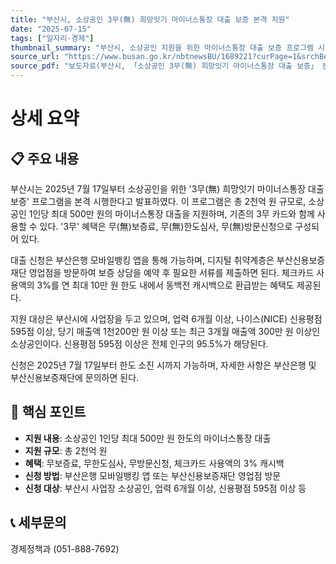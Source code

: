 ```yaml
---
title: "부산시, 소상공인 3무(無) 희망잇기 마이너스통장 대출 보증 본격 지원"
date: "2025-07-15"
tags: ["일자리·경제"]
thumbnail_summary: "부산시, 소상공인 지원을 위한 마이너스통장 대출 보증 프로그램 시행."
source_url: "https://www.busan.go.kr/nbtnewsBU/1689221?curPage=1&srchBeginDt=&srchEndDt=&srchKey=&srchText="
source_pdf: "보도자료(부산시, 「소상공인 3무(無) 희망잇기 마이너스통장 대출 보증」 본격 지원).pdf"
---
```


# 상세 요약

## 📋 주요 내용
부산시는 2025년 7월 17일부터 소상공인을 위한 '3무(無) 희망잇기 마이너스통장 대출 보증' 프로그램을 본격 시행한다고 발표하였다. 이 프로그램은 총 2천억 원 규모로, 소상공인 1인당 최대 500만 원의 마이너스통장 대출을 지원하며, 기존의 3무 카드와 함께 사용할 수 있다. '3무' 혜택은 무(無)보증료, 무(無)한도심사, 무(無)방문신청으로 구성되어 있다.

대출 신청은 부산은행 모바일뱅킹 앱을 통해 가능하며, 디지털 취약계층은 부산신용보증재단 영업점을 방문하여 보증 상담을 예약 후 필요한 서류를 제출하면 된다. 체크카드 사용액의 3%를 연 최대 10만 원 한도 내에서 동백전 캐시백으로 환급받는 혜택도 제공된다.

지원 대상은 부산시에 사업장을 두고 있으며, 업력 6개월 이상, 나이스(NICE) 신용평점 595점 이상, 당기 매출액 1천200만 원 이상 또는 최근 3개월 매출액 300만 원 이상인 소상공인이다. 신용평점 595점 이상은 전체 인구의 95.5%가 해당된다.

신청은 2025년 7월 17일부터 한도 소진 시까지 가능하며, 자세한 사항은 부산은행 및 부산신용보증재단에 문의하면 된다.

## 🎯 핵심 포인트
- **지원 내용**: 소상공인 1인당 최대 500만 원 한도의 마이너스통장 대출
- **지원 규모**: 총 2천억 원
- **혜택**: 무보증료, 무한도심사, 무방문신청, 체크카드 사용액의 3% 캐시백
- **신청 방법**: 부산은행 모바일뱅킹 앱 또는 부산신용보증재단 영업점 방문
- **신청 대상**: 부산시 사업장 소상공인, 업력 6개월 이상, 신용평점 595점 이상 등

## 📞 세부문의
경제정책과 (051-888-7692)